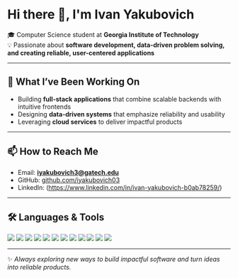 # Hi there 👋, I'm Ivan Yakubovich  

🎓 Computer Science student at **Georgia Institute of Technology**  
💡 Passionate about **software development, data-driven problem solving, and creating reliable, user-centered applications**  

---

## 🔭 What I’ve Been Working On  
- Building **full-stack applications** that combine scalable backends with intuitive frontends  
- Designing **data-driven systems** that emphasize reliability and usability  
- Leveraging **cloud services** to deliver impactful products  

---

## 📫 How to Reach Me  
- Email: **iyakubovich3@gatech.edu**  
- GitHub: [github.com/iyakubovich03](https://github.com/iyakubovich03)  
- LinkedIn: (https://www.linkedin.com/in/ivan-yakubovich-b0ab78259/)
---

## 🛠️ Languages & Tools  

<p align="left">
  <img src="https://img.shields.io/badge/Python-3776AB?style=for-the-badge&logo=python&logoColor=white" />
  <img src="https://img.shields.io/badge/Java-007396?style=for-the-badge&logo=java&logoColor=white" />
  <img src="https://img.shields.io/badge/JavaScript-F7DF1E?style=for-the-badge&logo=javascript&logoColor=black" />
  <img src="https://img.shields.io/badge/SQL-336791?style=for-the-badge&logo=postgresql&logoColor=white" />
  <img src="https://img.shields.io/badge/HTML5-E34F26?style=for-the-badge&logo=html5&logoColor=white" />
  <img src="https://img.shields.io/badge/CSS3-1572B6?style=for-the-badge&logo=css3&logoColor=white" />
  <img src="https://img.shields.io/badge/MATLAB-0076A8?style=for-the-badge&logo=Mathworks&logoColor=white" />
  <img src="https://img.shields.io/badge/Django-092E20?style=for-the-badge&logo=django&logoColor=white" />
  <img src="https://img.shields.io/badge/React-20232A?style=for-the-badge&logo=react&logoColor=61DAFB" />
  <img src="https://img.shields.io/badge/AWS-232F3E?style=for-the-badge&logo=amazon-aws&logoColor=white" />
  <img src="https://img.shields.io/badge/Linux-FCC624?style=for-the-badge&logo=linux&logoColor=black" />
  <img src="https://img.shields.io/badge/Git-F05032?style=for-the-badge&logo=git&logoColor=white" />
</p>

---

✨ _Always exploring new ways to build impactful software and turn ideas into reliable products._  
